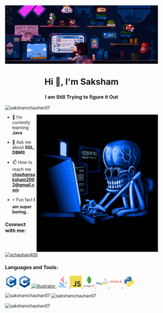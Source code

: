 ![MasterHead](Img/banner.gif)
<h1 align="center">Hi 👋, I'm Saksham</h1>
<h3 align="center">I am Still Trying to figure it Out</h3>

<p align="left"> <img src="https://komarev.com/ghpvc/?username=sakshamchauhan07&label=Profile%20views&color=0e75b6&style=flat" alt="sakshamchauhan07" /> </p>
<img align="right" alt="Coding" width="400" src="Img/coding-typing.gif">

- 🌱 I’m currently learning **Java**

- 💬 Ask me about **SQL, DBMS**

- 📫 How to reach me **chauhansaksham2002@gmail.com**

- ⚡ Fun fact **I am super boring..**

<h3 align="left">Connect with me:</h3>
<p align="left">
<a href="https://linkedin.com/in/schauhan400" target="blank"><img align="center" src="https://raw.githubusercontent.com/rahuldkjain/github-profile-readme-generator/master/src/images/icons/Social/linked-in-alt.svg" alt="schauhan400" height="30" width="40" /></a>
</p>

<h3 align="left">Languages and Tools:</h3>
<p align="left"> <a href="https://www.cprogramming.com/" target="_blank" rel="noreferrer"> <img src="https://raw.githubusercontent.com/devicons/devicon/master/icons/c/c-original.svg" alt="c" width="40" height="40"/> </a> <a href="https://www.w3schools.com/cpp/" target="_blank" rel="noreferrer"> <img src="https://raw.githubusercontent.com/devicons/devicon/master/icons/cplusplus/cplusplus-original.svg" alt="cplusplus" width="40" height="40"/> </a> <a href="https://www.adobe.com/in/products/illustrator.html" target="_blank" rel="noreferrer"> <img src="https://www.vectorlogo.zone/logos/adobe_illustrator/adobe_illustrator-icon.svg" alt="illustrator" width="40" height="40"/> </a> <a href="https://www.java.com" target="_blank" rel="noreferrer"> <img src="https://raw.githubusercontent.com/devicons/devicon/master/icons/java/java-original.svg" alt="java" width="40" height="40"/> </a> <a href="https://developer.mozilla.org/en-US/docs/Web/JavaScript" target="_blank" rel="noreferrer"> <img src="https://raw.githubusercontent.com/devicons/devicon/master/icons/javascript/javascript-original.svg" alt="javascript" width="40" height="40"/> </a> <a href="https://www.mongodb.com/" target="_blank" rel="noreferrer"> <img src="https://raw.githubusercontent.com/devicons/devicon/master/icons/mongodb/mongodb-original-wordmark.svg" alt="mongodb" width="40" height="40"/> </a> <a href="https://www.mysql.com/" target="_blank" rel="noreferrer"> <img src="https://raw.githubusercontent.com/devicons/devicon/master/icons/mysql/mysql-original-wordmark.svg" alt="mysql" width="40" height="40"/> </a> <a href="https://www.oracle.com/" target="_blank" rel="noreferrer"> <img src="https://raw.githubusercontent.com/devicons/devicon/master/icons/oracle/oracle-original.svg" alt="oracle" width="40" height="40"/> </a> <a href="https://www.python.org" target="_blank" rel="noreferrer"> <img src="https://raw.githubusercontent.com/devicons/devicon/master/icons/python/python-original.svg" alt="python" width="40" height="40"/> </a> </p>

<p><img align="left" src="https://github-readme-stats.vercel.app/api/top-langs?username=sakshamchauhan07&show_icons=true&locale=en&layout=compact" alt="sakshamchauhan07" /></p>

<p>&nbsp;<img align="center" src="https://github-readme-stats.vercel.app/api?username=sakshamchauhan07&show_icons=true&locale=en" alt="sakshamchauhan07" /></p>

<p><img align="center" src="https://github-readme-streak-stats.herokuapp.com/?user=sakshamchauhan07&" alt="sakshamchauhan07" /></p>

